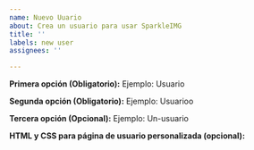 ```yaml
---
name: Nuevo Uuario
about: Crea un usuario para usar SparkleIMG
title: ''
labels: new user
assignees: ''

---
```


**Primera opción (Obligatorio):**
Ejemplo: Usuario

**Segunda opción (Obligatorio):**
Ejemplo: Usuarioo

**Tercera opción (Opcional):**
Ejemplo: Un-usuario

**HTML y CSS para página de usuario personalizada (opcional):**
